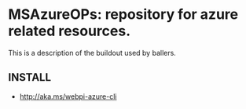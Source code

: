 # MSAzureOPs: repository for azure related resources.
  This is a description of the buildout used by ballers.

## INSTALL
* http://aka.ms/webpi-azure-cli

